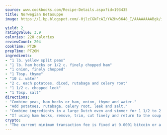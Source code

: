 ```yaml
---
source: www.cookbooks.com/Recipe-Details.aspx?id=193435
title: Norwegian Betasuppe
image: https://1.bp.blogspot.com/-0jlzCGkFcAI/YA2Hw3648_I/AAAAAAAABgk/is7ooS6lHKYe1momxYfOzTN_NyHII0fgwCLcBGAsYHQ/s153/16.png

yield: 2
ratingValue: 3.9
calories: 228 calories
reviewCount: 204
cookTime: PT2H
prepTime: PT26M
ingredients:
- "1 lb. yellow split peas"
- "1 lb. ham hocks or 1/2 c. finely chopped ham"
- "1 onion, finely chopped"
- "1 Tbsp. thyme"
- "10 c. water"
- "2 c. each potatoes, diced, rutabaga and celery root"
- "1 1/2 c. chopped leek"
- "1 Tbsp. salt"
directions:
- "Combine peas, ham hocks or ham, onion, thyme and water."
- "Add potatoes, rutabaga, celery root, leek and salt."
- "Combine ingredients in a large Dutch oven and simmer for 1 1/2 to 2 hours. Add vegies and salt and cook for another 30 to 45 minutes."
- "If using ham hocks, remove, trim, cut finely and return to the soup!"
crypto:
- "The current minimum transaction fee is fixed at 0.0001 bitcoin or a tenth of a millibitcoin per kilobyte, recently decreased from one millibitcoin."
---
```

